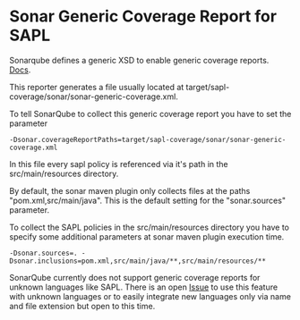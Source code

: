 # Sonar Generic Coverage Report for SAPL

Sonarqube defines a generic XSD to enable generic coverage reports. [Docs](https://docs.sonarqube.org/latest/analysis/generic-test/).

This reporter generates a file usually located at target/sapl-coverage/sonar/sonar-generic-coverage.xml.

To tell SonarQube to collect this generic coverage report you have to set the parameter 
	
	-Dsonar.coverageReportPaths=target/sapl-coverage/sonar/sonar-generic-coverage.xml


In this file every sapl policy is referenced via it's path in the src/main/resources directory.

By default, the sonar maven plugin only collects files at the paths "pom.xml,src/main/java". This is the default setting for the "sonar.sources" parameter.

To collect the SAPL policies in the src/main/resources directory you have to specify some additional parameters at sonar maven plugin execution time.

	-Dsonar.sources=. -Dsonar.inclusions=pom.xml,src/main/java/**,src/main/resources/**

SonarQube currently does not support generic coverage reports for unknown languages like SAPL. There is an open [Issue](https://jira.sonarsource.com/browse/SONAR-12015) to use this feature with unknown languages or to easily integrate new languages only via name and file extension but open to this time.

